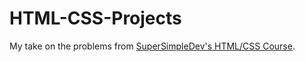 # HTML-CSS-Projects

My take on the problems from [SuperSimpleDev's HTML/CSS Course](https://github.com/SuperSimpleDev/html-css-course-2022).
